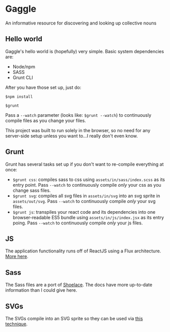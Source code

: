 # Gaggle
An informative resource for discovering and looking up collective nouns

## Hello world
Gaggle's hello world is (hopefully) very simple. Basic system dependencies are:
- Node/npm
- SASS
- Grunt CLI

After you have those set up, just do:

`$npm install`

`$grunt`

Pass a `--watch` parameter (looks like: `$grunt --watch`) to continuously compile files as you change your files.

This project was built to run solely in the browser, so no need for any server-side setup unless you want to...I really don't even know. 

## Grunt
Grunt has several tasks set up if you don't want to re-compile everything at once:

- `$grunt css`: compiles sass to css using `assets/in/sass/index.scss` as its entry point. Pass `--watch` to continuously compile *only* your css as you change sass files.
- `$grunt svg`: compiles all svg files in `assets/in/svg` into an svg sprite in `assets/out/svg`. Pass `--watch` to continuously compile *only* your svg files.
- `$grunt js`: transpiles your react code and its dependencies into one browser-readable ES5 bundle using `assets/in/js/index.jsx` as its entry poing. Pass `--watch` to continuously compile *only* your js files.

## JS
The application functionality runs off of ReactJS using a Flux architecture. [More here](https://scotch.io/tutorials/getting-to-know-flux-the-react-js-architecture).

## Sass
The Sass files are a port of [Shoelace](https://github.com/joshdcomp/shoelace). The docs have more up-to-date information than I could give here.

## SVGs
The SVGs compile into an SVG sprite so they can be used via [this technique](https://css-tricks.com/svg-sprites-use-better-icon-fonts/).
